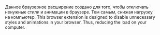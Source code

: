 Данное браузерное расширение создано для того, чтобы отключать ненужные стили и анимации в браузере. Тем самым, снижая нагрузку на компьютер.
This browser extension is designed to disable unnecessary styles and animations in your browser. Thus, reducing the load on your computer.

